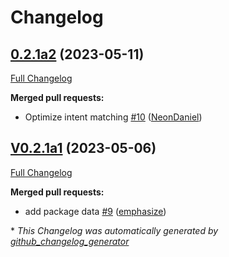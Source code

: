 # Changelog

## [0.2.1a2](https://github.com/OpenVoiceOS/padacioso/tree/0.2.1a2) (2023-05-11)

[Full Changelog](https://github.com/OpenVoiceOS/padacioso/compare/V0.2.1a1...0.2.1a2)

**Merged pull requests:**

- Optimize intent matching [\#10](https://github.com/OpenVoiceOS/padacioso/pull/10) ([NeonDaniel](https://github.com/NeonDaniel))

## [V0.2.1a1](https://github.com/OpenVoiceOS/padacioso/tree/V0.2.1a1) (2023-05-06)

[Full Changelog](https://github.com/OpenVoiceOS/padacioso/compare/V0.2.0...V0.2.1a1)

**Merged pull requests:**

- add package data [\#9](https://github.com/OpenVoiceOS/padacioso/pull/9) ([emphasize](https://github.com/emphasize))



\* *This Changelog was automatically generated by [github_changelog_generator](https://github.com/github-changelog-generator/github-changelog-generator)*
